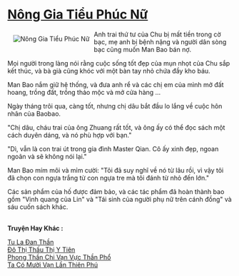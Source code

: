<a href="https://truyentiki.com/nong-gia-tieu-phuc-nu.33520/" title="Nông Gia Tiểu Phúc Nữ"><h1>Nông Gia Tiểu Phúc Nữ</h1></a><div style="display:table"><img align="right" style="float: left; padding: 10px;" src="https://truyentiki.com/a/img/str/src/33520.jpg" alt="Nông Gia Tiểu Phúc Nữ">Anh trai thứ tư của Chu bị mất tiền trong cờ bạc, mẹ anh bị bệnh nặng và người dân sòng bạc cũng muốn Man Bao bán nợ. <p></p> Mọi người trong làng nói rằng cuộc sống tốt đẹp của mụn nhọt của Chu sắp kết thúc, và bà già cũng khóc với một bàn tay nhỏ chứa đầy kho báu. <p></p> Man Bao nắm giữ hệ thống, và đưa anh rể và các chị em của mình mở đất hoang, trồng đất, trồng thảo mộc và mở cửa hàng ... <p></p> Ngày tháng trôi qua, càng tốt, nhưng chị dâu bắt đầu lo lắng về cuộc hôn nhân của Baobao. <p></p> "Chị dâu, cháu trai của ông Zhuang rất tốt, và ông ấy có thể đọc sách một cách duyên dáng, và nó phù hợp với bạn." <p></p> "Dì, vẫn là con trai út trong gia đình Master Qian. Cô ấy xinh đẹp, ngoan ngoãn và sẽ không nói lại." <p></p> Man Bao mím môi và mỉm cười: "Tôi đã suy nghĩ về nó từ lâu rồi, vì vậy tôi đã chọn con ngựa trắng từ con ngựa tre mà tôi đánh từ nhỏ đến lớn." <p></p> Các sản phẩm của hố được đảm bảo, và các tác phẩm đã hoàn thành bao gồm "Vinh quang của Lin" và "Tái sinh của người phụ nữ trên cánh đồng" và sáu cuốn sách khác.</div><p><br><b>Truyện Hay Khác :</b></p><a href="https://truyentiki.com/tu-la-dan-than.33519/" alt="Tu La Đan Thần">Tu La Đan Thần</a><br/><a href="https://github.com/nownovels/top500/tree/master/truyenhay/33583/" alt="Đô Thị Thấu Thị Y Tiên">Đô Thị Thấu Thị Y Tiên</a><br/><a href="https://www.flickr.com/photos/188164041@N05/49974050916/" alt="Phong Thần Chi Vạn Vực Thần Phổ">Phong Thần Chi Vạn Vực Thần Phổ</a><br/><a href="https://github.com/nownovels/top500/tree/master/truyenhay/33697/" alt="Ta Có Mười Vạn Lần Thiên Phú">Ta Có Mười Vạn Lần Thiên Phú</a><br/>